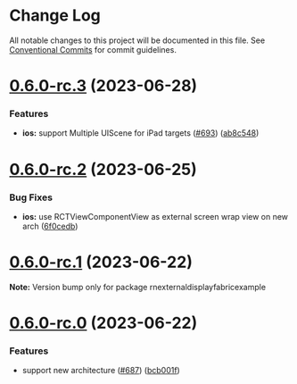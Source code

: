 # Change Log

All notable changes to this project will be documented in this file.
See [Conventional Commits](https://conventionalcommits.org) for commit guidelines.

# [0.6.0-rc.3](https://github.com/mybigday/react-native-external-display/compare/v0.6.0-rc.2...v0.6.0-rc.3) (2023-06-28)


### Features

* **ios:** support Multiple UIScene for iPad targets ([#693](https://github.com/mybigday/react-native-external-display/issues/693)) ([ab8c548](https://github.com/mybigday/react-native-external-display/commit/ab8c5483845a8a6056b3edc66ecccf0b1f7b1fa7))





# [0.6.0-rc.2](https://github.com/mybigday/react-native-external-display/compare/v0.6.0-rc.1...v0.6.0-rc.2) (2023-06-25)


### Bug Fixes

* **ios:** use RCTViewComponentView as external screen wrap view on new arch ([6f0cedb](https://github.com/mybigday/react-native-external-display/commit/6f0cedb88212671c4f2ae33fd2438b112f21b034))





# [0.6.0-rc.1](https://github.com/mybigday/react-native-external-display/compare/v0.6.0-rc.0...v0.6.0-rc.1) (2023-06-22)

**Note:** Version bump only for package rnexternaldisplayfabricexample





# [0.6.0-rc.0](https://github.com/mybigday/react-native-external-display/compare/v0.5.18...v0.6.0-rc.0) (2023-06-22)


### Features

* support new architecture ([#687](https://github.com/mybigday/react-native-external-display/issues/687)) ([bcb001f](https://github.com/mybigday/react-native-external-display/commit/bcb001f5862d6ed4184698baf6d6ea49c32fc7cf))
